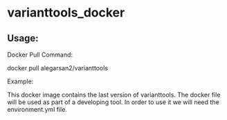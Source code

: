# varianttools_docker
## Usage:

Docker Pull Command:

docker pull alegarsan2/varianttools

Example:

This docker image contains the last version of varianttools.
The docker file will be used as part of a developing tool. In order to use it we will need the environment.yml file.